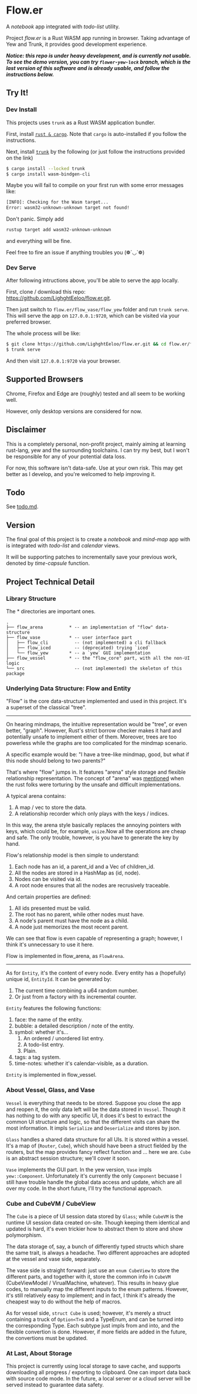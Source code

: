 # Flow.er

A *notebook* app integrated with *todo-list* utility.

Project *flow.er* is a Rust WASM app running in browser. Taking advantage of Yew and Trunk, it provides good development experience.

***Notice: this repo is under heavy development, and is currently not usable. To see the demo version, you can try `flower-yew-lock` branch, which is the last version of this software and is already usable, and follow the instructions below.***

## Try It!

### Dev Install

This projects uses `trunk` as a Rust WASM application bundler.

First, install [`rust & cargo`](https://www.rust-lang.org/learn/get-started). Note that `cargo` is auto-installed if you follow the instructions.

Next, install [`trunk`](https://github.com/thedodd/trunk) by the following (or just follow the instructions provided on the link)
```bash
$ cargo install --locked trunk
$ cargo install wasm-bindgen-cli
```

Maybe you will fail to compile on your first run with some error messages like:
```bash
[INFO]: Checking for the Wasm target...
Error: wasm32-unknown-unknown target not found!
```

Don't panic. Simply add
```bash
rustup target add wasm32-unknown-unknown
```
and everything will be fine.

Feel free to fire an issue if anything troubles you (❁´◡`❁)

### Dev Serve

After following intructions above, you'll be able to serve the app locally.

First, clone / download this repo: https://github.com/LighghtEeloo/flow.er.git.

Then just switch to `flow.er/flow_vase/flow_yew` folder and run `trunk serve`. This will serve the app on `127.0.0.1:9720`, which can be visited via your preferred browser.

The whole process will be like:
```bash
$ git clone https://github.com/LighghtEeloo/flow.er.git && cd flow.er/flow_vase/flow_yew
$ trunk serve
```
And then visit `127.0.0.1:9720` via your browser.

## Supported Browsers

Chrome, Firefox and Edge are (roughly) tested and all seem to be working well. 

However, only desktop versions are considered for now.

## Disclaimer

This is a completely personal, non-profit project, mainly aiming at learning rust-lang, yew and the surrounding toolchains. I can try my best, but I won't be responsible for any of your potential data loss. 

For now, this software isn't data-safe. Use at your own risk. This may get better as I develop, and you're welcomed to help improving it.


## Todo
See [todo.md](./todo.md).


## Version

The final goal of this project is to create a *notebook* and *mind-map* app with is integrated with *todo-list* and *calendar* views. 

It will be supporting patches to incrementally save your previous work, denoted by *time-capsule* function.

## Project Technical Detail

### Library Structure

The * directories are important ones.
```
.
├── flow_arena          * -- an implementation of "flow" data-structure
├── flow_vase           * -- user interface part
│   ├── flow_cli          -- (not implemented) a cli fallback 
│   ├── flow_iced         -- (deprecated) trying `iced`
│   └── flow_yew        * -- a `yew` GUI implementation
├── flow_vessel         * -- the "flow_core" part, with all the non-UI logic
└── src                   -- (not implemented) the skeleton of this package
```

### Underlying Data Structure: Flow and Entity

"Flow" is the core data-structure implemented and used in this project. It's a superset of the classical "tree". 

---

On hearing mindmaps, the intuitive representation would be "tree", or even better, "graph". However, Rust's strict borrow checker makes it hard and potentially unsafe to implement either of them. Moreover, trees are too powerless while the graphs are too complicated for the mindmap scenario. 

A specific example would be: "I have a tree-like mindmap, good, but what if this node should belong to two parents?"

That's where "flow" jumps in. It features "arena" style storage and flexible relationship representation. The concept of "arena" was [mentioned](https://dev.to/deciduously/no-more-tears-no-more-knots-arena-allocated-trees-in-rust-44k6) when the rust folks were torturing by the unsafe and difficult implementations. 

A typical arena contains:
1. A map / vec to store the data.
2. A relationship recorder which only plays with the keys / indices.

In this way, the arena style basically replaces the annoying pointers with keys, which could be, for example, `usize`.Now all the operations are cheap and safe. The only trouble, however, is you have to generate the key by hand. 

Flow's relationship model is then simple to understand: 
1. Each node has an id, a parent_id and a Vec of children_id.
2. All the nodes are stored in a HashMap as (id, node).
3. Nodes can be visited via id.
4. A root node ensures that all the nodes are recrusively traceable. 

And certain properties are defined:
1. All ids presented must be valid.
2. The root has no parent, while other nodes must have.
3. A node's parent must have the node as a child.
4. A node just memorizes the most recent parent.

We can see that flow is even capable of representing a graph; however, I think it's unnecessary to use it here.

Flow is implemented in flow_arena, as `FlowArena`.

---

As for `Entity`, it's the content of every node. Every entity has a (hopefully) unique id, `EntityId`. It can be generated by:
1. The current time combining a u64 random number.
2. Or just from a factory with its incremental counter.

`Entity` features the following functions:
1. face: the name of the entity.
2. bubble: a detailed description / note of the entity.
3. symbol: whether it's...
   1. An ordered / unordered list entry.
   2. A todo-list entry.
   3. Plain.
4. tags: a tag system.
5. time-notes: whether it's calendar-visible, as a duration.

`Entity` is implemented in flow_vessel.

### About Vessel, Glass, and Vase

`Vessel` is everything that needs to be stored. Suppose you close the app and reopen it, the only data left will be the data stored in `Vessel`. Though it has nothing to do with any specific UI, it does it's best to extract the common UI structure and logic, so that the different visits can share the most information. It impls `Serialize` and `Deserialize` and stores by json.

`Glass` handles a shared data structure for all UIs. It is stored within a vessel. It's a map of (`Router`, `Cube`), which should have been a struct fielded by the routers, but the map provides fancy reflect function and ... here we are. `Cube` is an abstract session structure; we'll cover it soon.

`Vase` implements the GUI part. In the yew version, `Vase` impls `yew::Component`. Unfortunately it's currently the only `Component` becuase I still have trouble handle the global data access and update, which are all over my code. In the short future, I'll try the functional approach.


### Cube and CubeVM / CubeView

The `Cube` is a piece of UI session data stored by `Glass`; while `CubeVM` is the runtime UI session data created on-site. Though keeping them identical and updated is hard, it's even trickier how to abstract them to store and show polymorphism.

The data storage of, say, a bunch of differently typed structs which share the same trait, is always a headache. Two different approaches are adopted at the vessel and vase side, separately.

The vase side is straight forward: just use an `enum CubeView` to store the different parts, and together with it, store the common info in `CubeVM` (CubeViewModel / VirualMachine, whatever). This results in heavy glue codes, to manually map the different inputs to the enum patterns. However, it's still relatively easy to implement; and in fact, I think it's already the cheapest way to do without the help of macros.

As for vessel side, `struct Cube` is used; however, it's merely a struct containing a truck of `Option<T>`s and a TypeEnum, and can be turned into the corresponding Type. Each subtype just impls from and into, and the flexible convertion is done. However, if more fields are added in the future, the convertions must be updated.


### At Last, About Storage

This project is currently using local storage to save cache, and supports downloading all progress / exporting to clipboard. One can import data back with source code mode. In the future, a local server or a cloud server will be served instead to guarantee data safety.

